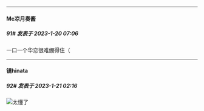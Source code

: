 

*****

####  Mc凉月奏酱  
##### 91#       发表于 2023-1-20 07:06

一口一个华恋很难绷得住（



*****

####  镜hinata  
##### 92#       发表于 2023-1-21 02:16

<img src="https://static.saraba1st.com/image/smiley/face2017/050.png" referrerpolicy="no-referrer">太懂了

